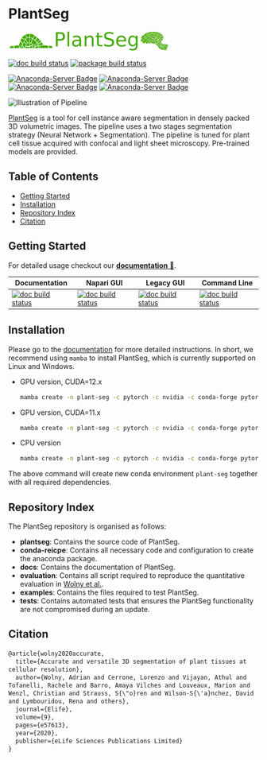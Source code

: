 # PlantSeg  <!-- omit in toc -->

![alt text](docs/logos/logo.png)

[![doc build status](https://github.com/kreshuklab/plant-seg/actions/workflows/build-deploy-book.yml/badge.svg)](https://github.com/kreshuklab/plant-seg/actions/workflows/build-deploy-book.yml)
[![package build status](https://github.com/kreshuklab/plant-seg/actions/workflows/build-deploy-on-conda.yml/badge.svg)](https://github.com/kreshuklab/plant-seg/actions/workflows/build-deploy-on-conda.yml)

[![Anaconda-Server Badge](https://anaconda.org/conda-forge/plant-seg/badges/version.svg)](https://anaconda.org/conda-forge/plant-seg)
[![Anaconda-Server Badge](https://anaconda.org/conda-forge/plant-seg/badges/latest_release_date.svg)](https://anaconda.org/conda-forge/plant-seg)
[![Anaconda-Server Badge](https://anaconda.org/conda-forge/plant-seg/badges/downloads.svg)](https://anaconda.org/conda-forge/plant-seg)
[![Anaconda-Server Badge](https://anaconda.org/conda-forge/plant-seg/badges/license.svg)](https://anaconda.org/conda-forge/plant-seg)

![Illustration of Pipeline](../assets/images/main_figure_nologo.png)

[PlantSeg](plantseg) is a tool for cell instance aware segmentation in densely packed 3D volumetric images.
The pipeline uses a two stages segmentation strategy (Neural Network + Segmentation).
The pipeline is tuned for plant cell tissue acquired with confocal and light sheet microscopy.
Pre-trained models are provided.

## Table of Contents  <!-- omit in toc -->

* [Getting Started](#getting-started)
* [Installation](#installation)
* [Repository Index](#repository-index)
* [Citation](#citation)

## Getting Started

For detailed usage checkout our [**documentation** 📖](https://kreshuklab.github.io/plant-seg/).

| Documentation                                                                                                        | Napari GUI                                                                                                                                               | Legacy GUI                                                                                                                                           | Command Line                                                                                                                                      |
| -------------------------------------------------------------------------------------------------------------------- | -------------------------------------------------------------------------------------------------------------------------------------------------------- | ---------------------------------------------------------------------------------------------------------------------------------------------------- | ------------------------------------------------------------------------------------------------------------------------------------------------- |
| [![doc build status](https://img.shields.io/badge/Documentation-Home-blue)](https://kreshuklab.github.io/plant-seg/) | [![doc build status](https://img.shields.io/badge/Documentation-GUI-blue)](https://kreshuklab.github.io/plant-seg/chapters/plantseg_interactive_napari/) | [![doc build status](https://img.shields.io/badge/Documentation-Lecagy-blue)](https://kreshuklab.github.io/plant-seg/chapters/plantseg_classic_gui/) | [![doc build status](https://img.shields.io/badge/Documentation-CLI-blue)](https://kreshuklab.github.io/plant-seg/chapters/plantseg_classic_cli/) |

## Installation

Please go to the [documentation](https://kreshuklab.github.io/plant-seg/chapters/getting_started/installation/) for more detailed instructions. In short, we recommend using `mamba` to install PlantSeg, which is currently supported on Linux and Windows.

* GPU version, CUDA=12.x

    ```bash
    mamba create -n plant-seg -c pytorch -c nvidia -c conda-forge pytorch pytorch-cuda=12.1 pyqt plant-seg --no-channel-priority
    ```

* GPU version, CUDA=11.x

    ```bash
    mamba create -n plant-seg -c pytorch -c nvidia -c conda-forge pytorch pytorch-cuda=11.8 pyqt plant-seg --no-channel-priority
    ```

* CPU version

    ```bash
    mamba create -n plant-seg -c pytorch -c nvidia -c conda-forge pytorch cpuonly pyqt plant-seg --no-channel-priority
    ```

The above command will create new conda environment `plant-seg` together with all required dependencies.

## Repository Index

The PlantSeg repository is organised as follows:

* **plantseg**: Contains the source code of PlantSeg.
* **conda-reicpe**: Contains all necessary code and configuration to create the anaconda package.
* **docs**: Contains the documentation of PlantSeg.
* **evaluation**: Contains all script required to reproduce the quantitative evaluation in
[Wolny et al.](https://doi.org/10.7554/eLife.57613).
* **examples**: Contains the files required to test PlantSeg.
* **tests**: Contains automated tests that ensures the PlantSeg functionality are not compromised during an update.

## Citation

```text
@article{wolny2020accurate,
  title={Accurate and versatile 3D segmentation of plant tissues at cellular resolution},
  author={Wolny, Adrian and Cerrone, Lorenzo and Vijayan, Athul and Tofanelli, Rachele and Barro, Amaya Vilches and Louveaux, Marion and Wenzl, Christian and Strauss, S{\"o}ren and Wilson-S{\'a}nchez, David and Lymbouridou, Rena and others},
  journal={Elife},
  volume={9},
  pages={e57613},
  year={2020},
  publisher={eLife Sciences Publications Limited}
}
```

